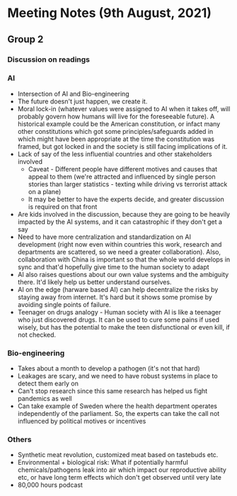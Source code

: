 # Meeting Notes (9th August, 2021)

## Group 2

### Discussion on readings

### AI

* Intersection of AI and Bio-engineering
* The future doesn't just happen, we create it.
* Moral lock-in (whatever values were assigned to AI when it takes off, will probably govern how humans will live for the foreseeable future). A historical example could be the American constitution, or infact many other constitutions which got some principles/safeguards added in which might have been appropriate at the time the constitution was framed, but got locked in and the society is still facing implications of it.
* Lack of say of the less influential countries and other stakeholders involved
  * Caveat - Different people have different motives and causes that appeal to them (we're attracted and influenced by single person stories than larger statistics - texting while driving vs terrorist attack on a plane)
  * It may be better to have the experts decide, and greater discussion is required on that front
* Are kids involved in the discussion, because they are going to be heavily impacted by the AI systems, and it can catastrophic if they don't get a say
* Need to have more centralization and standardization on AI development (right now even within countries this work, research and departments are scattered, so we need a greater collaboration). Also, collaboration with China is important so that the whole world develops in sync and that'd hopefully give time to the human society to adapt
* AI also raises questions about our own value systems and the ambiguity there. It'd likely help us better understand ourselves.
* AI on the edge (harware based AI) can help decentralize the risks by staying away from internet. It's hard but it shows some promise by avoiding single points of failure.
* Teenager on drugs analogy - Human society with AI is like a teenager who just discovered drugs. It can be used to cure some pains if used wisely, but has the potential to make the teen disfunctional or even kill, if not checked.

### Bio-engineering

* Takes about a month to develop a pathogen (it's not that hard)
* Leakages are scary, and we need to have robust systems in place to detect them early on
* Can't stop research since this same research has helped us fight pandemics as well
* Can take example of Sweden where the health department operates independently of the parliament. So, the experts can take the call not influenced by political motives or incentives

### Others

* Synthetic meat revolution, customized meat based on tastebuds etc.
* Environmental + biological risk: What if potentially harmful chemicals/pathogens leak into air which impact our reproductive ability etc, or have long term effects which don't get observed until very late
* 80,000 hours podcast
